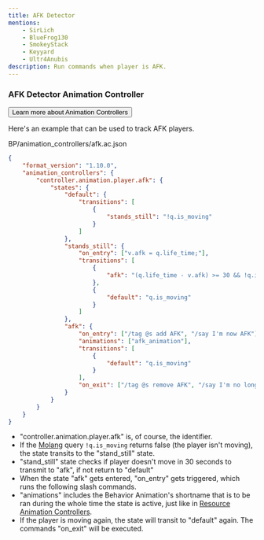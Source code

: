 ```yaml
---
title: AFK Detector
mentions:
    - SirLich
    - BlueFrog130
    - SmokeyStack
    - Keyyard
    - Ultr4Anubis
description: Run commands when player is AFK.
---
```


### AFK Detector Animation Controller

<Button link="animation-controllers-intro">Learn more about Animation Controllers</Button>

Here's an example that can be used to track AFK players.

<CodeHeader>BP/animation_controllers/afk.ac.json</CodeHeader>

```json
{
    "format_version": "1.10.0",
    "animation_controllers": {
        "controller.animation.player.afk": {
            "states": {
                "default": {
                    "transitions": [
                        {
                            "stands_still": "!q.is_moving"
                        }
                    ]
                },
                "stands_still": {
                    "on_entry": ["v.afk = q.life_time;"],
                    "transitions": [
                        {
                            "afk": "(q.life_time - v.afk) >= 30 && !q.is_moving"
                        },
                        {
                            "default": "q.is_moving"
                        }
                    ]
                },
                "afk": {
                    "on_entry": ["/tag @s add AFK", "/say I'm now AFK"],
                    "animations": ["afk_animation"],
                    "transitions": [
                        {
                            "default": "q.is_moving"
                        }
                    ],
                    "on_exit": ["/tag @s remove AFK", "/say I'm no longer AFK"]
                }
            }
        }
    }
}
```

-   "controller.animation.player.afk" is, of course, the identifier.
-   If the [Molang](https://bedrock.dev/r/MoLang) query `!q.is_moving` returns false (the player isn't moving), the state transits to the "stand_still" state.
-   "stand_still" state checks if player doesn't move in 30 seconds to transmit to "afk", if not return to "default"
-   When the state "afk" gets entered, "on_entry" gets triggered, which runs the following slash commands.
-   "animations" includes the Behavior Animation's shortname that is to be ran during the whole time the state is active, just like in [Resource Animation Controllers](#animation-controller).
-   If the player is moving again, the state will transit to "default" again.
    The commands "on_exit" will be executed.
